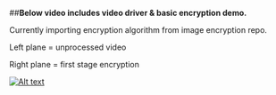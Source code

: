 ##<b>Below video includes video driver & basic encryption demo.</b>

Currently importing encryption algorithm from image encryption repo.

Left plane = unprocessed video 

Right plane = first stage encryption


[![Alt text](https://img.youtube.com/vi/DCA36VWLuRc/0.jpg)](https://www.youtube.com/watch?v=DCA36VWLuRc)
